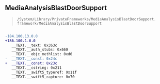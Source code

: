 ## MediaAnalysisBlastDoorSupport

> `/System/Library/PrivateFrameworks/MediaAnalysisBlastDoorSupport.framework/MediaAnalysisBlastDoorSupport`

```diff

-184.100.13.0.0
+186.100.1.0.0
   __TEXT.__text: 0x363c
   __TEXT.__auth_stubs: 0x660
   __TEXT.__objc_methlist: 0xd0
-  __TEXT.__const: 0x24c
+  __TEXT.__const: 0x23c
   __TEXT.__cstring: 0x211
   __TEXT.__swift5_typeref: 0x11f
   __TEXT.__swift5_capture: 0x70

```
